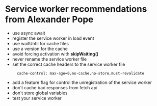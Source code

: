 # Service worker recommendations from Alexander Pope
 
- use async await
- register the service worker in load event
- use waitUntil for cache files
- use a version for the cache
- avoid forcing activation with **skipWaiting()** 
- never rename the service worker file
- set the correct cache headers to the service worker file
  ```
    cache-control: max-age=0,no-cache,no-store,must-revalidate
  ```
- add a  feature flag for control the    unregistration of the  service worker
- don't cache bad responses from fetch api
- don't store global variables
- test your service worker




